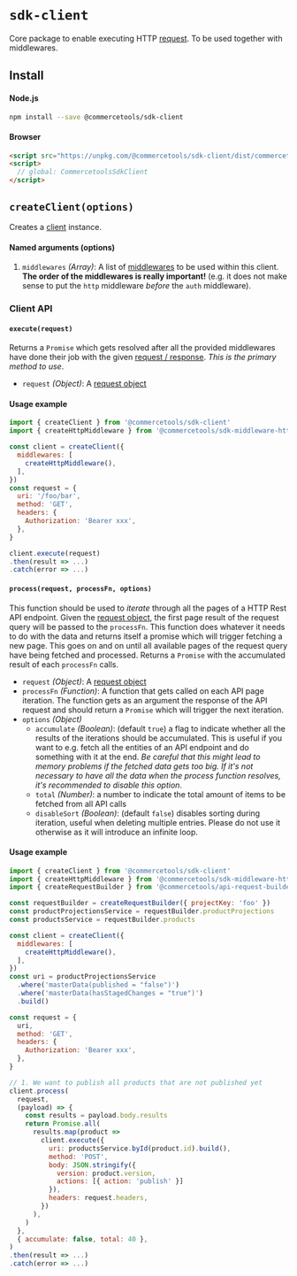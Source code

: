# `sdk-client`

Core package to enable executing HTTP [request](/sdk/Glossary.md#clientrequest). To be used together with middlewares.

## Install

#### Node.js

```bash
npm install --save @commercetools/sdk-client
```

#### Browser

```html
<script src="https://unpkg.com/@commercetools/sdk-client/dist/commercetools-sdk-client.umd.min.js"></script>
<script>
  // global: CommercetoolsSdkClient
</script>
```

## `createClient(options)`

Creates a [client](/sdk/Glossary.md#client) instance.

#### Named arguments (options)

1.  `middlewares` _(Array)_: A list of [middlewares](/sdk/Middlewares.md) to be used within this client. **The order of the middlewares is really important!** (e.g. it does not make sense to put the `http` middleware _before_ the `auth` middleware).

### Client API

#### `execute(request)`

Returns a `Promise` which gets resolved after all the provided middlewares have done their job with the given [request / response](/sdk/Middlewares.md). _This is the primary method to use_.

- `request` _(Object)_: A [request object](/sdk/Glossary.md#clientrequest)

#### Usage example

```js
import { createClient } from '@commercetools/sdk-client'
import { createHttpMiddleware } from '@commercetools/sdk-middleware-http'

const client = createClient({
  middlewares: [
    createHttpMiddleware(),
  ],
})
const request = {
  uri: '/foo/bar',
  method: 'GET',
  headers: {
    Authorization: 'Bearer xxx',
  },
}

client.execute(request)
.then(result => ...)
.catch(error => ...)
```

#### `process(request, processFn, options)`

This function should be used to _iterate_ through all the pages of a HTTP Rest API endpoint. Given the [request object](/sdk/Glossary.md#clientrequest), the first page result of the request query will be passed to the `processFn`. This function does whatever it needs to do with the data and returns itself a promise which will trigger fetching a new page. This goes on and on until all available pages of the request query have being fetched and processed.
Returns a `Promise` with the accumulated result of each `processFn` calls.

- `request` _(Object)_: A [request object](/sdk/Glossary.md#clientrequest)
- `processFn` _(Function)_: A function that gets called on each API page iteration. The function gets as an argument the response of the API request and should return a `Promise` which will trigger the next iteration.
- `options` _(Object)_
  - `accumulate` _(Boolean)_: (default `true`) a flag to indicate whether all the results of the iterations should be accumulated. This is useful if you want to e.g. fetch all the entities of an API endpoint and do something with it at the end. _Be careful that this might lead to memory problems if the fetched data gets too big. If it's not necessary to have all the data when the process function resolves, it's recommended to disable this option_.
  - `total` _(Number)_: a number to indicate the total amount of items to be fetched from all API calls
  - `disableSort` _(Boolean)_: (default `false`) disables sorting during iteration, useful when deleting multiple entries. Please do not use it otherwise as it will introduce an infinite loop.

#### Usage example

```js
import { createClient } from '@commercetools/sdk-client'
import { createHttpMiddleware } from '@commercetools/sdk-middleware-http'
import { createRequestBuilder } from '@commercetools/api-request-builder'

const requestBuilder = createRequestBuilder({ projectKey: 'foo' })
const productProjectionsService = requestBuilder.productProjections
const productsService = requestBuilder.products

const client = createClient({
  middlewares: [
    createHttpMiddleware(),
  ],
})
const uri = productProjectionsService
  .where('masterData(published = "false")')
  .where('masterData(hasStagedChanges = "true")')
  .build()

const request = {
  uri,
  method: 'GET',
  headers: {
    Authorization: 'Bearer xxx',
  },
}

// 1. We want to publish all products that are not published yet
client.process(
  request,
  (payload) => {
    const results = payload.body.results
    return Promise.all(
      results.map(product =>
        client.execute({
          uri: productsService.byId(product.id).build(),
          method: 'POST',
          body: JSON.stringify({
            version: product.version,
            actions: [{ action: 'publish' }]
          }),
          headers: request.headers,
        })
      ),
    )
  },
  { accumulate: false, total: 40 },
)
.then(result => ...)
.catch(error => ...)
```
